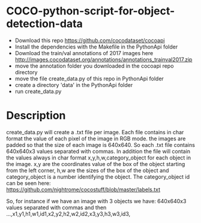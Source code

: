 # COCO-python-script-for-object-detection-data

- Download this repo https://github.com/cocodataset/cocoapi
- Install the dependencies with the Makefile in the PythonApi folder
- Download the train/val annotations of 2017 images here
http://images.cocodataset.org/annotations/annotations_trainval2017.zip
- move the annotation folder you downloaded in the cocoapi repo directory
- move the file create_data.py of this repo in PythonApi folder
- create a directory 'data' in the PythonApi folder
- run create_data.py

# Description

create_data.py will create a .txt file per image. Each file contains in char format the value of each pixel of the image
in RGB mode. the images are padded so that the size of each image is 640x640. So each .txt file contains 640x640x3 values
separated with commas. In addition the file will contain the values always in char format x,y,h,w,category_object for each object
in the image. x,y are the coordinates value of the box of the object starting from the left corner, h,w are the sizes of the box
of the object and category_object is a number identifying the object. The category_object id can be seen here:
https://github.com/nightrome/cocostuff/blob/master/labels.txt

So, for instance if we have an image with 3 objects we have:
640x640x3 values separated with commas and then   ...,x1,y1,h1,w1,id1,x2,y2,h2,w2,id2,x3,y3,h3,w3,id3,
